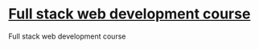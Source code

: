 # <a href="https://www.youtube.com/playlist?list=PLLUjkbOx5di5y1nGhbivWj0OLPU7u-3qA" target="_blank">Full stack web development course<a>
Full stack web development course

